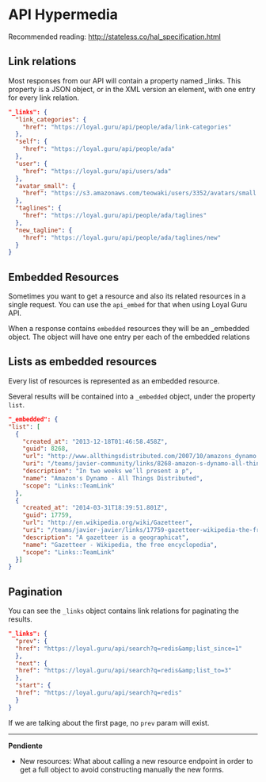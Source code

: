# API Hypermedia

Recommended reading: http://stateless.co/hal_specification.html

## Link relations

Most responses from our API will contain a property named _links. This property is a JSON object, or in the XML version an element, with one entry for every link relation.

```json
"_links": {
  "link_categories": {
    "href": "https://loyal.guru/api/people/ada/link-categories"
  },
  "self": {
    "href": "https://loyal.guru/api/people/ada"
  },
  "user": {
    "href": "https://loyal.guru/api/users/ada"
  },
  "avatar_small": {
    "href": "https://s3.amazonaws.com/teowaki/users/3352/avatars/small.jpg?1"
  },
  "taglines": {
    "href": "https://loyal.guru/api/people/ada/taglines"
  },
  "new_tagline": {
    "href": "https://loyal.guru/api/people/ada/taglines/new"
  }
}
```

## Embedded Resources

Sometimes you want to get a resource and also its related resources in a single request. You can use the <code>api_embed</code> for that when using Loyal Guru API.

When a response contains <code>embedded</code> resources they will be an _embedded object. The object will have one entry per each of the embedded relations

## Lists as embedded resources

Every list of resources is represented as an embedded resource. 

Several results will be contained into a <code>_embedded</code> object, under the property <code>list</code>.

```json
"_embedded": {
"list": [
  {
    "created_at": "2013-12-18T01:46:58.458Z",
    "guid": 8268,
    "url": "http://www.allthingsdistributed.com/2007/10/amazons_dynamo.html",
    "uri": "/teams/javier-community/links/8268-amazon-s-dynamo-all-things-distributed",
    "description": "In two weeks we’ll present a p",
    "name": "Amazon's Dynamo - All Things Distributed",
    "scope": "Links::TeamLink"
  },
  {
    "created_at": "2014-03-31T18:39:51.801Z",
    "guid": 17759,
    "url": "http://en.wikipedia.org/wiki/Gazetteer",
    "uri": "/teams/javier-javier/links/17759-gazetteer-wikipedia-the-free-encyclopedia",
    "description": "A gazetteer is a geographicat",
    "name": "Gazetteer - Wikipedia, the free encyclopedia",
    "scope": "Links::TeamLink"
  }]
}
```

## Pagination

You can see the <code>_links</code> object contains link relations for paginating the results.

```json
"_links": {
  "prev": {
  "href": "https://loyal.guru/api/search?q=redis&amp;list_since=1"
  },
  "next": {
  "href": "https://loyal.guru/api/search?q=redis&amp;list_to=3"
  },
  "start": {
  "href": "https://loyal.guru/api/search?q=redis"
  }
}
```

If we are talking about the first page, no <code>prev</code> param will exist.

*** 

**Pendiente**
- New resources: What about calling a new resource endpoint in order to get a full object to avoid constructing manually the new forms.